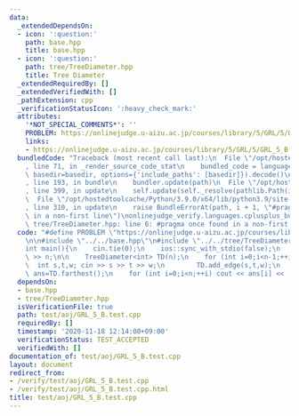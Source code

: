 ```yaml
---
data:
  _extendedDependsOn:
  - icon: ':question:'
    path: base.hpp
    title: base.hpp
  - icon: ':question:'
    path: tree/TreeDiameter.hpp
    title: Tree Diameter
  _extendedRequiredBy: []
  _extendedVerifiedWith: []
  _pathExtension: cpp
  _verificationStatusIcon: ':heavy_check_mark:'
  attributes:
    '*NOT_SPECIAL_COMMENTS*': ''
    PROBLEM: https://onlinejudge.u-aizu.ac.jp/courses/library/5/GRL/5/GRL_5_B
    links:
    - https://onlinejudge.u-aizu.ac.jp/courses/library/5/GRL/5/GRL_5_B
  bundledCode: "Traceback (most recent call last):\n  File \"/opt/hostedtoolcache/Python/3.9.0/x64/lib/python3.9/site-packages/onlinejudge_verify/documentation/build.py\"\
    , line 71, in _render_source_code_stat\n    bundled_code = language.bundle(stat.path,\
    \ basedir=basedir, options={'include_paths': [basedir]}).decode()\n  File \"/opt/hostedtoolcache/Python/3.9.0/x64/lib/python3.9/site-packages/onlinejudge_verify/languages/cplusplus.py\"\
    , line 193, in bundle\n    bundler.update(path)\n  File \"/opt/hostedtoolcache/Python/3.9.0/x64/lib/python3.9/site-packages/onlinejudge_verify/languages/cplusplus_bundle.py\"\
    , line 399, in update\n    self.update(self._resolve(pathlib.Path(included), included_from=path))\n\
    \  File \"/opt/hostedtoolcache/Python/3.9.0/x64/lib/python3.9/site-packages/onlinejudge_verify/languages/cplusplus_bundle.py\"\
    , line 310, in update\n    raise BundleErrorAt(path, i + 1, \"#pragma once found\
    \ in a non-first line\")\nonlinejudge_verify.languages.cplusplus_bundle.BundleErrorAt:\
    \ tree/TreeDiameter.hpp: line 6: #pragma once found in a non-first line\n"
  code: "#define PROBLEM \"https://onlinejudge.u-aizu.ac.jp/courses/library/5/GRL/5/GRL_5_B\"\
    \n\n#include \"../../base.hpp\"\n#include \"../../tree/TreeDiameter.hpp\"\n\n\
    int main(){\n    cin.tie(0);\n    ios::sync_with_stdio(false);\n    int n; cin\
    \ >> n;\n\n    TreeDiameter<int> TD(n);\n    for (int i=0;i<n-1;++i){\n      \
    \  int s,t,w; cin >> s >> t >> w;\n        TD.add_edge(s,t,w);\n    }\n\n    vector<int>\
    \ ans=TD.farthest();\n    for (int i=0;i<n;++i) cout << ans[i] << '\\n';\n}"
  dependsOn:
  - base.hpp
  - tree/TreeDiameter.hpp
  isVerificationFile: true
  path: test/aoj/GRL_5_B.test.cpp
  requiredBy: []
  timestamp: '2020-11-18 12:14:00+09:00'
  verificationStatus: TEST_ACCEPTED
  verifiedWith: []
documentation_of: test/aoj/GRL_5_B.test.cpp
layout: document
redirect_from:
- /verify/test/aoj/GRL_5_B.test.cpp
- /verify/test/aoj/GRL_5_B.test.cpp.html
title: test/aoj/GRL_5_B.test.cpp
---
```

